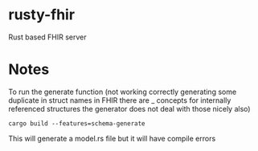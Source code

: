 # rusty-fhir
Rust based FHIR server

# Notes 
To run the generate function (not working correctly generating some duplicate in struct names in FHIR there are _ concepts for internally referenced structures the generator does not deal with those nicely also)

```
cargo build --features=schema-generate
```
This will generate a model.rs file but it will have compile errors 

